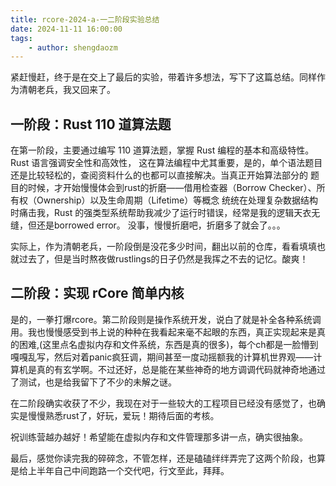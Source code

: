 ```yaml
---
title: rcore-2024-a-一二阶段实验总结
date: 2024-11-11 16:00:00
tags:
    - author: shengdaozm
---
```


紧赶慢赶，终于是在交上了最后的实验，带着许多想法，写下了这篇总结。同样作为清朝老兵，我又回来了。

## 一阶段：Rust 110 道算法题
在第一阶段，主要通过编写 110 道算法题，掌握 Rust 编程的基本和高级特性。Rust 语言强调安全性和高效性，
这在算法编程中尤其重要，是的，单个语法题目还是比较轻松的，查阅资料什么的也都可以直接解决。当真正开始算法部分的
题目的时候，才开始慢慢体会到rust的折磨——借用检查器（Borrow Checker）、所有权（Ownership）以及生命周期（Lifetime）等概念
统统在处理复杂数据结构时痛击我，Rust 的强类型系统帮助我减少了运行时错误，经常是我的逻辑天衣无缝，但还是borrowed error。
没事，慢慢折磨吧，折磨多了就会了。。。

实际上，作为清朝老兵，一阶段倒是没花多少时间，翻出以前的仓库，看看填填也就过去了，但是当时熬夜做rustlings的日子仍然是我挥之不去的记忆。酸爽！

## 二阶段：实现 rCore 简单内核

是的，一拳打爆rcore。第二阶段则是操作系统开发，说白了就是补全各种系统调用。我也慢慢感受到书上说的种种在我看起来毫不起眼的东西，真正实现起来是真的困难,(这里点名虚拟内存和文件系统，东西是真的很多)，每个ch都是一脸懵到嘎嘎乱写，然后对着panic疯狂调，期间甚至一度动摇额我的计算机世界观——计算机是真的有玄学啊。不过还好，总是能在某些神奇的地方调调代码就神奇地通过了测试，也是给我留下了不少的未解之谜。

在二阶段确实收获了不少，我现在对于一些较大的工程项目已经没有感觉了，也确实是慢慢熟悉rust了，好玩，爱玩！期待后面的考核。

祝训练营越办越好！希望能在虚拟内存和文件管理那多讲一点，确实很抽象。

最后，感觉你读完我的碎碎念，不管怎样，还是磕磕绊绊弄完了这两个阶段，也算是给上半年自己中间跑路一个交代吧，行文至此，拜拜。